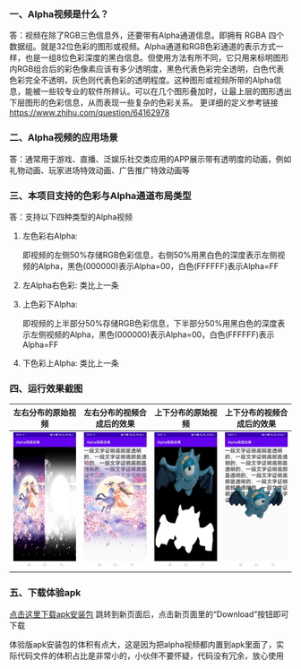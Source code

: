 ### 一、Alpha视频是什么？

答：视频在除了RGB三色信息外，还要带有Alpha通道信息。即拥有 RGBA 四个数据组。就是32位色彩的图形或视频。Alpha通道和RGB色彩通道的表示方式一样，也是一组8位色彩深度的黑白信息。但使用方法有所不同，它只用来标明图形内RGB组合后的彩色像素应该有多少透明度，黑色代表色彩完全透明，白色代表色彩完全不透明，灰色则代表色彩的透明程度。这种图形或视频所带的Alpha信息，能被一些较专业的软件所辨认。可以在几个图形叠加时，让最上层的图形透出下层图形的色彩信息，从而表现一些复杂的色彩关系。
更详细的定义参考链接 https://www.zhihu.com/question/64162978



### 二、Alpha视频的应用场景

答：通常用于游戏、直播、泛娱乐社交类应用的APP展示带有透明度的动画，例如礼物动画、玩家进场特效动画、广告推广特效动画等



### 三、本项目支持的色彩与Alpha通道布局类型

答：支持以下四种类型的Alpha视频

1. 左色彩右Alpha:

   即视频的左侧50%存储RGB色彩信息，右侧50%用黑白色的深度表示左侧视频的Alpha，黑色(000000)表示Alpha=00，白色(FFFFFF)表示Alpha=FF

2. 左Alpha右色彩: 类比上一条

3. 上色彩下Alpha:

   即视频的上半部分50%存储RGB色彩信息，下半部分50%用黑白色的深度表示左侧视频的Alpha，黑色(000000)表示Alpha=00，白色(FFFFFF)表示Alpha=FF

4. 下色彩上Alpha: 类比上一条


### 四、运行效果截图

| 左右分布的原始视频 | 左右分布的视频合成后的效果 | 上下分布的原始视频  | 上下分布的视频合成后的效果 |
| --- | --- | --- | --- |
|![图1](screenShot/Screenshot_20211117_223738.jpg)|![图2](screenShot/Screenshot_20211117_223745.jpg)|![图3](screenShot/Screenshot_20211117_223750.jpg)| ![图4](screenShot/Screenshot_20211117_223755.jpg)|



### 五、下载体验apk
[点击这里下载apk安装包](apk/app-debug.apk)   跳转到新页面后，点击新页面里的“Download”按钮即可下载

体验版apk安装包的体积有点大，这是因为把alpha视频都内置到apk里面了，实际代码文件的体积占比是非常小的，小伙伴不要怀疑，代码没有冗余，放心使用


